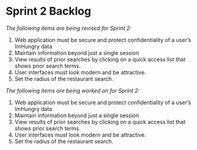 # Sprint 2 Backlog

*The following items are being revised for Sprint 2:*

1. Web application must be secure and protect confidentiality of a user’s ImHungry data
2. Maintain information beyond just a single session
4. View results of prior searches by clicking on a quick access list that shows prior search
terms.
5. User interfaces must look modern and be attractive.
8. Set the radius of the restaurant search.


*The following items are being worked on for Sprint 2:*

1. Web application must be secure and protect confidentiality of a user’s ImHungry data
2. Maintain information beyond just a single session
4. View results of prior searches by clicking on a quick access list that shows prior search
terms.
5. User interfaces must look modern and be attractive.
8. Set the radius of the restaurant search.